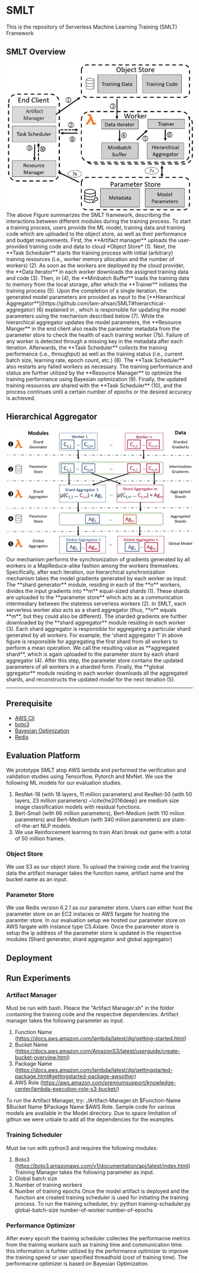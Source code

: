 # SMLT 


This is the repository of Serverless Machine Learning Training (SMLT) Framework

## SMLT Overview
<img align="center" src=https://github.com/Iam-ahsan/SMLT/blob/main/overview.png>
The above Figure summarizes the SMLT framework, describing the interactions between different modules during the training process. To start a training process, users provide the ML model, training data and training code which are uploaded to the object store, as well as their performance and budget requirements. First, the **Artifact manager** uploads the user-provided training code and data to cloud *Object Store* (1). Next, the **Task Scheduler** starts the training process with initial (arbitrary) training resources (i.e., worker memory allocation and the number of workers) (2). As soon as the workers are deployed by the cloud provider, the **Data Iterator** in each worker  downloads the assigned training data and code (3). Then, in (4), the **Minibatch Buffer** loads the training data to memory from the local storage, after which the **Trainer** initiates the  training process (5). Upon the completion of a single iteration,  the generated model parameters are provided as input to the [**Hierarchical Aggregator**](https://github.com/Iam-ahsan/SMLT#hierarchical-aggregator) (6) explained in , which is responsible for updating the model parameters using the mechanism described below (7). While the hierarchical aggregator updates the model parameters, the **Resource Manger** in the end client also reads the parameter metadata from the parameter store to check the health of each training worker (7b). Failure of any worker is detected through a missing key in the metadata after each iteration. Afterwards, the **Task Scheduler** collects the training performance (i.e., throughput) as well as the training status (i.e., current batch size, learning rate, epoch count, etc.) (8). The **Task Scheduler** also restarts any failed workers as necessary. The training performance and status are further utilized by the **Resource Manager** to optimize the training performance using Bayesian optimization (9). Finally, the updated training resources are shared with the **Task Scheduler** (10), and the process continues until a certain number of epochs or the desired accuracy is achieved.

## Hierarchical Aggregator 
<img aligh=center src=https://github.com/Iam-ahsan/SMLT/blob/main/Shard%20Aggregator.png>
Our mechanism performs the synchronization of gradients generated by all workers in a MapReduce-alike fashion among the workers themselves. Specifically, after each iteration, our hierarchical synchronization mechanism takes the model gradients generated by each worker as input.  The **shard generator** module,  residing in each of the **n** workers, divides the input gradients into **m** equal-sized shards (1). These shards are uploaded to the **parameter store**  which acts as a communication intermediary between the stateless serverless workers (2). 
In SMLT, each serverless worker also acts as a shard aggregator (thus, **n** equals **m**, but they could also be different).
The sharded gradients are further downloaded by the **shard aggregator** module  residing in each worker (3).  Each shard aggregator is responsible for aggregating a particular shard generated by all workers. For example, the 'shard aggregator 1' in above figure is responsible for aggregating the first shard from all workers to perform a mean operation. We call the resulting value as **aggregated shard**, which is again uploaded to the parameter store  by each shard aggregator (4). After this step, the parameter store contains the updated parameters of all workers in a sharded form. Finally, the **global ggregator** module residing in each worker downloads all the aggregated shards, and reconstructs the updated model for the next iteration (5).

---
## Prerequisite
- [AWS  Cli](https://aws.amazon.com/cli/)
- [boto3](https://boto3.amazonaws.com/v1/documentation/api/latest/index.html)
- [Bayesian Optimization](https://github.com/fmfn/BayesianOptimization)
- [Redis](https://pypi.org/project/redis-server/)

## Evaluation Platform
 We prototype SMLT atop AWS lambda and performed the verification and validation studies using Tensorflow, Pytorch and MxNet. We use the following ML models for our evaluation studies. 
  1. ResNet-18 (with 18 layers, 11 million parameters) and ResNet-50 (with 50 layers, 23 million parameters) ~\cite{he2016deep} are medium size image classification models with residual functions.
  2. Bert-Small (with 66 million parameters), Bert-Medium (with 110 milion parameters) and Bert-Medium (with 340 milion parameters) are state-of-the-art NLP models.
  3. We use Reinforcement learning to train Atari break out game with a total of 50 million frames.
### Object Store
 We use S3 as our object store. To upload the training code and the training data the artifact manager takes the function name, artifact name and the bucket name as an input. 
 ### Parameter Store
 We use Redis version 6.2.1 as our parameter store. Users can either host the parameter store on an EC2 instaces or AWS fargate for hosting the paramter store. In our evaluation setup we hosted our parameter store on AWS fargate with instance type C5.4xlare. Once the parameter store is setup the ip address of the parameter store is updated in the respective modules (Shard generator, shard aggregator and global aggregator)
 ## Deployment
 
 ## Run Experiments
 ### Artifact Manager
 Must be run with bash. Pleace the "Artifact Manager.sh" in the folder containing the training code and the respective dependencies. Artifact manager takes the following parameter as input.
   1. Function Name (https://docs.aws.amazon.com/lambda/latest/dg/getting-started.html)
   2. Bucket Name (https://docs.aws.amazon.com/AmazonS3/latest/userguide/create-bucket-overview.html)
   3. Package Name (https://docs.aws.amazon.com/lambda/latest/dg/gettingstarted-package.html#gettingstarted-package-awsother)
   4. AWS Role (https://aws.amazon.com/premiumsupport/knowledge-center/lambda-execution-role-s3-bucket/)
 
 To run the Artifact Manager, try: ./Artifact-Manager.sh $Function-Name $Bucket Name $Package Name $AWS Role. Sample code for various models are available in the Model directory. Due to space limitation of githun we were unbale to add all the dependencies for the examples.
 ### Training Scheduler
 Must be run with python3 and requires the following modules:
  1. Boto3 (https://boto3.amazonaws.com/v1/documentation/api/latest/index.html)
 Training Manager takes the following parameter as input.
  1. Global batch size
  2. Number of training workers
  3. Number of training epochs
  Once the model artifact is deployed and the function are created training scheduler is used for initiating the training process. 
  To run the training scheduler, try: python training-schaduler.py global-batch-size number-of-worker number-of-epochs
  
 ### Performance Optimizer
After every epcoh the training scheduler collectes the performacne metrics from the training workers such as training time and communication time. this information is furhter utilized by the performance optimizer to improve the training speed or user specified threadhold (cost of training time). The performacne optimizer is based on Bayesian Optimization.
